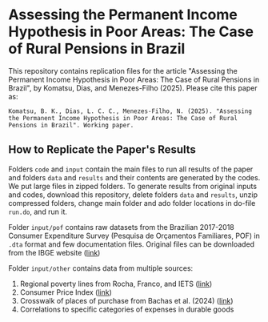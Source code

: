 # Assessing the Permanent Income Hypothesis in Poor Areas: The Case of Rural Pensions in Brazil
This repository contains replication files for the article "Assessing the Permanent Income Hypothesis in Poor Areas: The Case of Rural Pensions in Brazil", by Komatsu, Dias, and Menezes-Filho (2025). Please cite this paper as: 

```
Komatsu, B. K., Dias, L. C. C., Menezes-Filho, N. (2025). "Assessing the Permanent Income Hypothesis in Poor Areas: The Case of Rural Pensions in Brazil". Working paper.
```

## How to Replicate the Paper's Results
Folders `code` and `input` contain the main files to run all results of the paper and folders `data` and `results` and their contents are generated by the codes. We put large files in zipped folders. To generate results from original inputs and codes, download this repository, delete folders `data` and `results`, unzip compressed folders, change main folder and ado folder locations in do-file `run.do`, and run it.

Folder `input/pof` contains raw datasets from the Brazilian 2017-2018 Consumer Expenditure Survey (Pesquisa de Orçamentos Familiares, POF) in `.dta` format and few documentation files. Original files can be downloaded from the IBGE website ([link](https://www.ibge.gov.br/estatisticas/sociais/saude/24786-pesquisa-de-orcamentos-familiares-2.html))

Folder `input/other` contains data from multiple sources:
1. Regional poverty lines from Rocha, Franco, and IETS ([link](http://www.former.iets.org.br/dado/parametros-e-resultados-da-pnad-2014))
2. Consumer Price Index ([link](https://sidra.ibge.gov.br/Tabela/1100))
3. Crosswalk of places of purchase from Bachas et al. (2024) ([link](https://github.com/pierrebachas/Informality_Taxes_Redistribution))
4. Correlations to specific categories of expenses in durable goods
